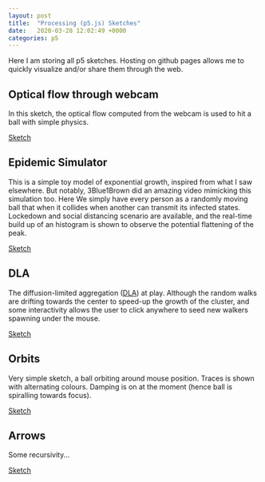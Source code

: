 ```yaml
---
layout: post
title:  "Processing (p5.js) Sketches"
date:   2020-03-28 12:02:49 +0000
categories: p5
---
```


Here I am storing all p5 sketches. Hosting on github pages allows me to quickly visualize and/or share them through the web.

## Optical flow through webcam

In this sketch, the optical flow computed from the webcam is used to hit a ball with simple physics.

[Sketch](/p5sketch/CamSketch/)

## Epidemic Simulator

This is a simple toy model of exponential growth, inspired from what I saw elsewhere. But notably, 3Blue1Brown did an amazing video mimicking this simulation too.
Here We simply have every person as a randomly moving ball that when it collides when another can transmit its infected states. Lockedown and social distancing scenario are available, and the real-time build up of an histogram is shown to observe the potential flattening of the peak.

[Sketch](/p5sketch/CollisionsBox2D/)

## DLA

The diffusion-limited aggregation ([DLA][dla]) at play. Although the random walks are drifting towards the center to speed-up the growth of the cluster, and some interactivity allows the user to click anywhere to seed new walkers spawning under the mouse.

[Sketch](/p5sketch/DLA/)


## Orbits

Very simple sketch, a ball orbiting around mouse position. Traces is shown with alternating colours.
Damping is on at the moment (hence ball is spiralling towards focus).

[Sketch](/p5sketch/OrbitalMouse/)


## Arrows

Some recursivity... 

[Sketch](/p5sketch/Arrows/)

[dla]: https://en.wikipedia.org/wiki/Diffusion-limited_aggregation
